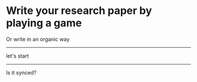 # Write your research paper by playing a game

Or write in an organic way

---

let's start

---

Is it synced?
